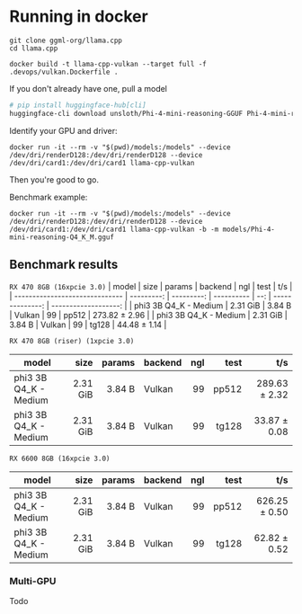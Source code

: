 # Running in docker  

```
git clone ggml-org/llama.cpp
cd llama.cpp
```

```
docker build -t llama-cpp-vulkan --target full -f .devops/vulkan.Dockerfile .
```

If you don't already have one, pull a model
<!-- huggingface-cli download Qwen/Qwen3-14B-GGUF Qwen3-14B-Q4_K_M.gguf --local-dir models/ -->
```sh
# pip install huggingface-hub[cli]
huggingface-cli download unsloth/Phi-4-mini-reasoning-GGUF Phi-4-mini-reasoning-Q4_K_M.gguf --local-dir models/
```

Identify your GPU and driver:  
```
docker run -it --rm -v "$(pwd)/models:/models" --device /dev/dri/renderD128:/dev/dri/renderD128 --device /dev/dri/card1:/dev/dri/card1 llama-cpp-vulkan
```

Then you're good to go.

Benchmark example:
```
docker run -it --rm -v "$(pwd)/models:/models" --device /dev/dri/renderD128:/dev/dri/renderD128 --device /dev/dri/card1:/dev/dri/card1 llama-cpp-vulkan -b -m models/Phi-4-mini-reasoning-Q4_K_M.gguf
```


## Benchmark results  


`RX 470 8GB (16xpcie 3.0)`
| model                          |       size |     params | backend    | ngl |            test |                  t/s |
| ------------------------------ | ---------: | ---------: | ---------- | --: | --------------: | -------------------: |
| phi3 3B Q4_K - Medium          |   2.31 GiB |     3.84 B | Vulkan     |  99 |           pp512 |        273.82 ± 2.96 |
| phi3 3B Q4_K - Medium          |   2.31 GiB |     3.84 B | Vulkan     |  99 |           tg128 |         44.48 ± 1.14 |


`RX 470 8GB (riser) (1xpcie 3.0)`  

| model                          |       size |     params | backend    | ngl |            test |                  t/s |
| ------------------------------ | ---------: | ---------: | ---------- | --: | --------------: | -------------------: |
| phi3 3B Q4_K - Medium          |   2.31 GiB |     3.84 B | Vulkan     |  99 |           pp512 |        289.63 ± 2.32 |
| phi3 3B Q4_K - Medium          |   2.31 GiB |     3.84 B | Vulkan     |  99 |           tg128 |         33.87 ± 0.08 |



`RX 6600 8GB (16xpcie 3.0)`  


| model                          |       size |     params | backend    | ngl |            test |                  t/s |
| ------------------------------ | ---------: | ---------: | ---------- | --: | --------------: | -------------------: |
| phi3 3B Q4_K - Medium          |   2.31 GiB |     3.84 B | Vulkan     |  99 |           pp512 |        626.25 ± 0.50 |
| phi3 3B Q4_K - Medium          |   2.31 GiB |     3.84 B | Vulkan     |  99 |           tg128 |         62.82 ± 0.52 |



### Multi-GPU  

Todo